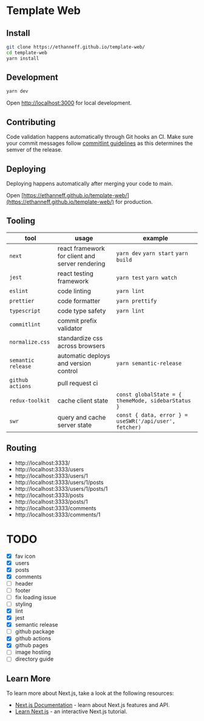 # Template Web

## Install

```sh
git clone https://ethanneff.github.io/template-web/
cd template-web
yarn install
```

## Development

```sh
yarn dev
```

Open [http://localhost:3000](http://localhost:3000) for local development.

## Contributing

Code validation happens automatically through Git hooks an CI. Make sure your commit messages follow [commitlint guidelines](https://github.com/semantic-release/semantic-release#commit-message-format) as this determines the semver of the release.

## Deploying

Deploying happens automatically after merging your code to main.

Open [https://ethanneff.github.io/template-web/](https://ethanneff.github.io/template-web/) for production.

## Tooling

| tool               | usage                                           | example                                                |
| ------------------ | ----------------------------------------------- | ------------------------------------------------------ |
| `next`             | react framework for client and server rendering | `yarn dev` `yarn start` `yarn build`                   |
| `jest`             | react testing framework                         | `yarn test` `yarn watch`                               |
| `eslint`           | code linting                                    | `yarn lint`                                            |
| `prettier`         | code formatter                                  | `yarn prettify`                                        |
| `typescript`       | code type safety                                | `yarn lint`                                            |
| `commitlint`       | commit prefix validator                         |                                                        |
| `normalize.css`    | standardize css across browsers                 |                                                        |
| `semantic release` | automatic deploys and version control           | `yarn semantic-release`                                |
| `github actions`   | pull request ci                                 |                                                        |
| `redux-toolkit`    | cache client state                              | `const globalState = { themeMode, sidebarStatus }`     |
| `swr`              | query and cache server state                    | `const { data, error } = useSWR('/api/user', fetcher)` |

## Routing

- http://localhost:3333/
- http://localhost:3333/users
- http://localhost:3333/users/1
- http://localhost:3333/users/1/posts
- http://localhost:3333/users/1/posts/1
- http://localhost:3333/posts
- http://localhost:3333/posts/1
- http://localhost:3333/comments
- http://localhost:3333/comments/1

# TODO

- [x] fav icon
- [x] users
- [x] posts
- [x] comments
- [ ] header
- [ ] footer
- [ ] fix loading issue
- [ ] styling
- [x] lint
- [x] jest
- [x] semantic release
- [ ] github package
- [x] github actions
- [x] github pages
- [ ] image hosting
- [ ] directory guide

## Learn More

To learn more about Next.js, take a look at the following resources:

- [Next.js Documentation](https://nextjs.org/docs) - learn about Next.js features and API.
- [Learn Next.js](https://nextjs.org/learn) - an interactive Next.js tutorial.
